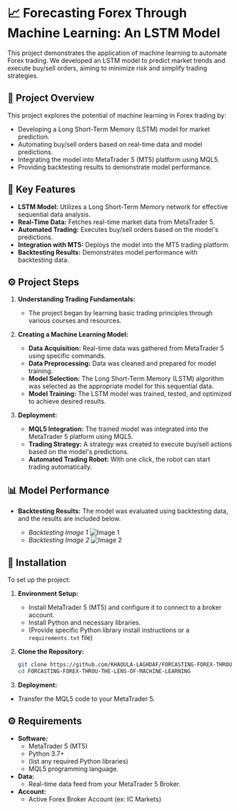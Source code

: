 # 📈 Forecasting Forex Through Machine Learning: An LSTM Model

This project demonstrates the application of machine learning to automate Forex trading. We developed an LSTM model to predict market trends and execute buy/sell orders, aiming to minimize risk and simplify trading strategies.

## 📜 Project Overview

This project explores the potential of machine learning in Forex trading by:

*   Developing a Long Short-Term Memory (LSTM) model for market prediction.
*   Automating buy/sell orders based on real-time data and model predictions.
*   Integrating the model into MetaTrader 5 (MT5) platform using MQL5.
*   Providing backtesting results to demonstrate model performance.

## 🌟 Key Features

*   **LSTM Model:** Utilizes a Long Short-Term Memory network for effective sequential data analysis.
*   **Real-Time Data:** Fetches real-time market data from MetaTrader 5.
*   **Automated Trading:** Executes buy/sell orders based on the model's predictions.
*   **Integration with MT5:** Deploys the model into the MT5 trading platform.
*   **Backtesting Results:** Demonstrates model performance with backtesting data.

## ⚙️ Project Steps

1.  **Understanding Trading Fundamentals:**
    *   The project began by learning basic trading principles through various courses and resources.

2.  **Creating a Machine Learning Model:**
    *   **Data Acquisition:** Real-time data was gathered from MetaTrader 5 using specific commands.
    *   **Data Preprocessing:** Data was cleaned and prepared for model training.
    *   **Model Selection:** The Long Short-Term Memory (LSTM) algorithm was selected as the appropriate model for this sequential data.
    *   **Model Training:** The LSTM model was trained, tested, and optimized to achieve desired results.

3.  **Deployment:**
    *   **MQL5 Integration:** The trained model was integrated into the MetaTrader 5 platform using MQL5.
    *   **Trading Strategy:** A strategy was created to execute buy/sell actions based on the model's predictions.
    *   **Automated Trading Robot:** With one click, the robot can start trading automatically.

## 📊 Model Performance

*   **Backtesting Results:** The model was evaluated using backtesting data, and the results are included below.

    *   *Backtesting Image 1*
        ![Image 1](https://github.com/user-attachments/assets/a650a5ee-0e7e-4b72-9d61-75eb545a8796)
    *   *Backtesting Image 2*
        ![Image 2](https://github.com/user-attachments/assets/64443874-b3a6-4e25-8a69-8572b915bff2)

## 🚀 Installation

To set up the project:

1.  **Environment Setup:**
    *   Install MetaTrader 5 (MT5) and configure it to connect to a broker account.
    *   Install Python and necessary libraries.
    *   (Provide specific Python library install instructions or a `requirements.txt` file)

2.  **Clone the Repository:**

    ```bash
    git clone https://github.com/KHAOULA-LAGHDAF/FORCASTING-FOREX-THROU-THE-LENS-OF-MACHINE-LEARNING.git
    cd FORCASTING-FOREX-THROU-THE-LENS-OF-MACHINE-LEARNING
    ```


4. **Deployment:**
  * Transfer the MQL5 code to your MetaTrader 5.

## ⚙️ Requirements

*   **Software:**
    *   MetaTrader 5 (MT5)
    *   Python 3.7+
    *   (list any required Python libraries)
    *   MQL5 programming language.
*   **Data:**
    *   Real-time data feed from your MetaTrader 5 Broker.
*   **Account:**
    *   Active Forex Broker Account (ex: IC Markets)

